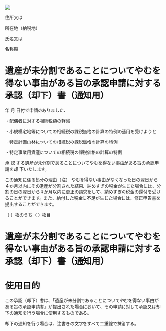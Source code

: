 ![](https://www.nta.go.jp/tmp/6ed7011f-141b-478a-8f12-52e6e732f234/images/a352e53a0b7d9910697e1392b5147dea5ace8b0696f0bfebc547df6b3e8f1856.jpg)

住所又は

所在地（納税地）

氏名又は

名称殿

# 遺産が未分割であることについてやむを得ない事由がある旨の承認申請に対する承認（却下）書（通知用）

年 月 日付で申請のありました、

・配偶者に対する相続税額の軽減

・小規模宅地等についての相続税の課税価格の計算の特例の適用を受けようと

・特定計画山林についての相続税の課税価格の計算の特例

・特定事業用資産についての相続税の課税価格の計算の特例

承 認 する遺産が未分割であることについてやむを得ない事由がある旨の承認申請を却 下いたします。

この通知に係る処分の理由（注） やむを得ない事由がなくなった日の翌日から４か月以内にその遺産が分割された結果、納めすぎの税金が生じた場合には、分割の日の翌日から４か月以内に更正の請求をして、納めすぎの税金の還付を受けることができます。また、納付した税金に不足が生じた場合には、修正申告書を提出することができます。

（ ）枚のうち（ ）枚目

# 遺産が未分割であることについてやむを得ない事由がある旨の承認申請に対する承認（却下）書（通知用）

# 使用目的

この承認（却下）書は、「遺産が未分割であることについてやむを得ない事由がある旨の承認申請書」が提出された場合において、その申請に対して承認又は却下の通知を行う場合に使用するものである。

却下の通知を行う場合は、注書きの文字をすべて二重線で抹消する。